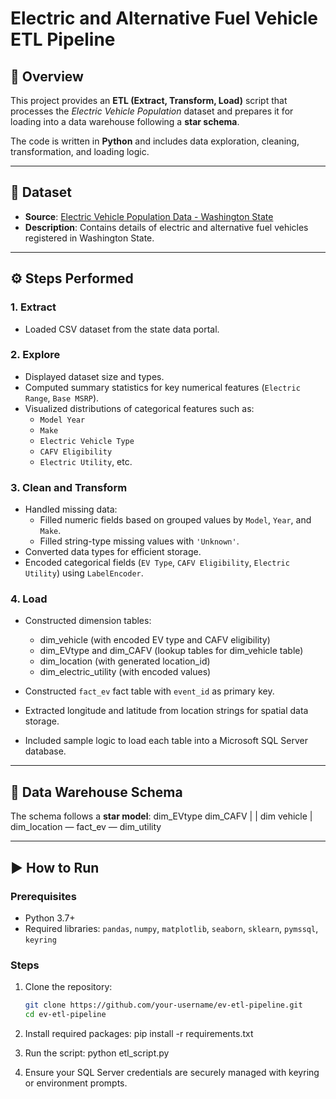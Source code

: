 # Electric and Alternative Fuel Vehicle ETL Pipeline

## 📌 Overview

This project provides an **ETL (Extract, Transform, Load)** script that processes the  *Electric Vehicle Population* dataset and prepares it for loading into a data warehouse following a **star schema**.

The code is written in **Python** and includes data exploration, cleaning, transformation, and loading logic.

---

## 📁 Dataset

- **Source**: [Electric Vehicle Population Data - Washington State](https://data.wa.gov/api/views/f6w7-q2d2/rows.csv)
- **Description**: Contains details of electric and alternative fuel vehicles registered in Washington State.

---

## ⚙️ Steps Performed

### 1. Extract
- Loaded CSV dataset from the state data portal.

### 2. Explore
- Displayed dataset size and types.
- Computed summary statistics for key numerical features (`Electric Range`, `Base MSRP`).
- Visualized distributions of categorical features such as:
  - `Model Year`
  - `Make`
  - `Electric Vehicle Type`
  - `CAFV Eligibility`
  - `Electric Utility`, etc.

### 3. Clean and Transform
- Handled missing data:
  - Filled numeric fields based on grouped values by `Model`, `Year`, and `Make`.
  - Filled string-type missing values with `'Unknown'`.
- Converted data types for efficient storage.
- Encoded categorical fields (`EV Type`, `CAFV Eligibility`, `Electric Utility`) using `LabelEncoder`.

### 4. Load
- Constructed dimension tables:
  - dim_vehicle (with encoded EV type and CAFV eligibility)
  - dim_EVtype and dim_CAFV (lookup tables for dim_vehicle table)
  - dim_location (with generated location_id)
  - dim_electric_utility (with encoded values)

- Constructed `fact_ev` fact table with `event_id` as primary key.
- Extracted longitude and latitude from location strings for spatial data storage.

- Included sample logic to load each table into a Microsoft SQL Server database.

---

## 🧱 Data Warehouse Schema

The schema follows a **star model**:
      dim_EVtype     dim_CAFV
           |           |
            dim  vehicle 
                 |
dim_location — fact_ev — dim_utility

---

## ▶️ How to Run

### Prerequisites
- Python 3.7+
- Required libraries: `pandas`, `numpy`, `matplotlib`, `seaborn`, `sklearn`, `pymssql`, `keyring`

### Steps
1. Clone the repository:
   ```bash
   git clone https://github.com/your-username/ev-etl-pipeline.git
   cd ev-etl-pipeline

2. Install required packages:
pip install -r requirements.txt

3. Run the script:
python etl_script.py

4. Ensure your SQL Server credentials are securely managed with keyring or environment prompts.



